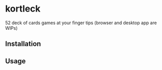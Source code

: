 # kortleck

52 deck of cards games at your finger tips (browser and desktop app are WIPs)

## Installation

## Usage
